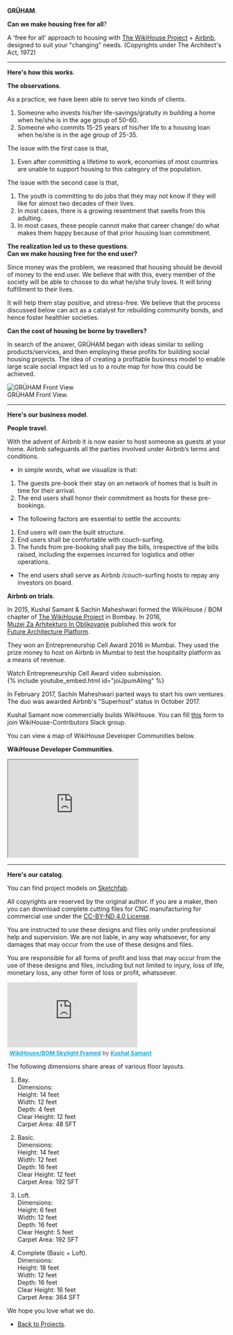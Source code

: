 **GRÜHAM**.

**Can we make housing free for all**?

A 'free for all' approach to housing with <a href="https://www.wikihouse.cc" rel="noopener noreferrer" target="_blank">The&nbsp;WikiHouse&nbsp;Project</a> + <a href="https://www.airbnb.com" rel="noopener noreferrer" target="_blank">Airbnb</a>, designed to suit your "changing" needs. (Copyrights under The Architect's Act, 1972)

***

**Here's how this works**.

**The observations**.

As a practice, we have been able to serve two kinds of clients.

1. Someone who invests his/her life-savings/gratuity in building a home when he/she is in the age group of 50-60.
1. Someone who commits 15-25 years of his/her life to a housing loan when he/she is in the age group of 25-35.

The issue with the first case is that,  
1. Even after committing a lifetime to work, economies of most countries are unable to support housing to this category of the population.

The issue with the second case is that,  
1. The youth is committing to do jobs that they may not know if they will like for almost two decades of their lives.
1. In most cases, there is a growing resentment that swells from this adulting.
1. In most cases, these people cannot make that career change/ do what makes them happy because of that prior housing loan commitment.

**The realization led us to these questions**.  
**Can we make housing free for the end user?**

Since money was the problem, we reasoned that housing should be devoid of money to the end user. We believe that with this, every member of the society will be able to choose to do what he/she truly loves. It will bring fulfillment to their lives.

It will help them stay positive, and stress-free. We believe that the process discussed below can act as a catalyst for rebuilding community bonds, and hence foster healthier societies.

**Can the cost of housing be borne by travellers?**

In search of the answer, GRÜHAM began with ideas similar to selling products/services, and then employing these profits for building social housing projects. The idea of creating a profitable business model to enable large scale social impact led us to a route map for how this could be achieved.

![_GRÜHAM Front View_](https://66.media.tumblr.com/e5481b89c70eea291699fd1aa0b2cb07/38963e009a684668-9a/s540x810/35535c7ce385073f3b744383266a6e5de2567424.jpg)  
GRÜHAM Front View.

***

**Here's our business model**.

**People travel**.

With the advent of Airbnb it is now easier to host someone as guests at your home. Airbnb safeguards all the parties involved under Airbnb’s terms and conditions.

- In simple words, what we visualize is that:

1. The guests pre-book their stay on an network of homes that is built in time for their arrival.
1. The end users shall honor their commitment as hosts for these pre-bookings.

- The following factors are essential to settle the accounts:

1. End users will own the built structure.
1. End users shall be comfortable with couch-surfing.
1. The funds from pre-booking shall pay the bills, irrespective of the bills raised, including the expenses incurred for logistics and other operations.

- The end users shall serve as Airbnb /couch-surfing hosts to repay any investors on board.

**Airbnb on trials**.

In 2015, Kushal&nbsp;Samant & Sachin&nbsp;Maheshwari formed the WikiHouse / BOM chapter of <a href="https://www.wikihouse.cc/Contributors" rel="noopener noreferrer" target="_blank">The&nbsp;WikiHouse&nbsp;Project</a> in Bombay. In 2016, <a href="http://www.mao.si" rel="noopener noreferrer" target="_blank">Muzej&nbsp;Za&nbsp;Arhitekturo&nbsp;In&nbsp;Oblikovanje</a> published this work for <a href="https://futurearchitectureplatform.org/projects/8e8af477-4aea-431b-a69f-74cd05862eac" rel="noopener noreferrer" target="_blank">Future&nbsp;Architecture&nbsp;Platform</a>.

They won an Entrepreneurship&nbsp;Cell&nbsp;Award 2016 in Mumbai. They used the prize money to host on Airbnb in Mumbai to test the hospitality platform as a means of revenue.

Watch Entrepreneurship&nbsp;Cell&nbsp;Award video submission.  
{% include youtube_embed.html id="joiJpumAlmg" %}

In February 2017, Sachin&nbsp;Maheshwari parted ways to start his own ventures. The duo was awarded Airbnb's "Superhost” status in October 2017.

Kushal&nbsp;Samant now commercially builds WikiHouse. You can fill <a href="https://opensystemslab.typeform.com/to/OHv4SE" rel="noopener noreferrer" target="_blank">this</a> form to join WikiHouse-Contributors Slack group.

You can view a map of WikiHouse&nbsp;Developer&nbsp;Communities below.

**WikiHouse Developer Communities**.

<iframe src="https://www.google.com/maps/d/embed?mid=1br9l2mbbpIO_sxLdLahOI-09K0U&hl=en" width="300" height="225"></iframe>

***

**Here's our catalog**.

You can find project models on <a href="https://www.sketchfab.com/kvshvl" rel="noopener noreferrer" target="_blank">Sketchfab</a>.

All copyrights are reserved by the original author. If you are a maker, then you can download complete cutting files for CNC manufacturing for commercial use under the <a href="https://creativecommons.org/licenses/by-nd/4.0/legalcode" rel="noopener noreferrer" target="_blank">CC-BY-ND&nbsp;4.0&nbsp;License</a>.

You are instructed to use these designs and files only under professional help and supervision. We are not liable, in any way whatsoever, for any damages that may occur from the use of these designs and files.

You are responsible for all forms of profit and loss that may occur from the use of these designs and files, including but not limited to injury, loss of life, monetary loss, any other form of loss or profit, whatsoever.

<div class="sketchfab-embed-wrapper"> <iframe title="WikiHouse/BOM Skylight Framed" frameborder="0" allowfullscreen mozallowfullscreen="true" webkitallowfullscreen="true" allow="fullscreen; autoplay; vr" xr-spatial-tracking execution-while-out-of-viewport execution-while-not-rendered web-share src="https://sketchfab.com/models/94bf6dec9558412f85611cb49c771ebc/embed?autospin=1&autostart=1&preload=1&ui_theme=dark"> </iframe> <p style="font-size: 13px; font-weight: normal; margin: 5px; color: #4A4A4A;"> <a href="https://sketchfab.com/3d-models/wikihousebom-skylight-framed-94bf6dec9558412f85611cb49c771ebc?utm_medium=embed&utm_campaign=share-popup&utm_content=94bf6dec9558412f85611cb49c771ebc" target="_blank" style="font-weight: bold; color: #1CAAD9;">WikiHouse/BOM Skylight Framed</a> by <a href="https://sketchfab.com/kvshvl?utm_medium=embed&utm_campaign=share-popup&utm_content=94bf6dec9558412f85611cb49c771ebc" target="_blank" style="font-weight: bold; color: #1CAAD9;">Kushal Samant</a></p></div>

The following dimensions share areas of various floor layouts.

1. Bay.  
Dimensions:  
Height: 14 feet  
Width: 12 feet  
Depth: 4 feet  
Clear Height: 12 feet  
Carpet Area: 48 SFT

1. Basic.  
Dimensions:  
Height: 14 feet  
Width: 12 feet  
Depth: 16 feet  
Clear Height: 12 feet  
Carpet Area: 192 SFT

1. Loft.  
Dimensions:  
Height: 6 feet  
Width: 12 feet  
Depth: 16 feet  
Clear Height: 5 feet  
Carpet Area: 192 SFT

1. Complete (Basic + Loft).  
Dimensions:  
Height: 18 feet  
Width: 12 feet  
Depth: 16 feet  
Clear Height: 16 feet  
Carpet Area: 384 SFT

We hope you love what we do.

- <a href="https://kushalsamant.github.io/projects.html">Back to Projects</a>.